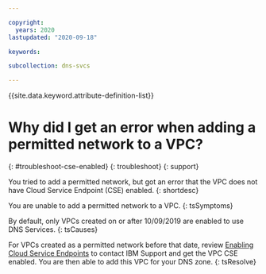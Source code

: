 ```yaml
---

copyright:
  years: 2020
lastupdated: "2020-09-18"

keywords: 

subcollection: dns-svcs

---
```


{{site.data.keyword.attribute-definition-list}}


# Why did I get an error when adding a permitted network to a VPC?
{: #troubleshoot-cse-enabled}
{: troubleshoot}
{: support}

You tried to add a permitted network, but got an error that the VPC does not have Cloud Service Endpoint (CSE) enabled.
{: shortdesc}

You are unable to add a permitted network to a VPC.
{: tsSymptoms}

By default, only VPCs created on or after 10/09/2019 are enabled to use DNS Services.
{: tsCauses}

For VPCs created as a permitted network before that date, review [Enabling Cloud Service Endpoints](https://www.ibm.com/support/pages/node/1086243) to contact IBM Support and get the VPC CSE enabled. You are then able to add this VPC for your DNS zone.
{: tsResolve}
